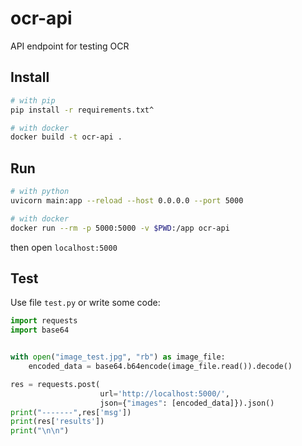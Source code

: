 # ocr-api
API endpoint for testing OCR

## Install

```bash
# with pip
pip install -r requirements.txt^

# with docker
docker build -t ocr-api .
```

## Run
```bash
# with python
uvicorn main:app --reload --host 0.0.0.0 --port 5000

# with docker
docker run --rm -p 5000:5000 -v $PWD:/app ocr-api
```

then open `localhost:5000`

## Test
Use file `test.py` or write some code:
```python
import requests
import base64


with open("image_test.jpg", "rb") as image_file:
    encoded_data = base64.b64encode(image_file.read()).decode()

res = requests.post(
                    url='http://localhost:5000/',
                    json={"images": [encoded_data]}).json()
print("-------",res['msg'])
print(res['results'])
print("\n\n")
```
